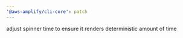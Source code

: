 ```yaml
---
'@aws-amplify/cli-core': patch
---
```


adjust spinner time to ensure it renders deterministic amount of time
